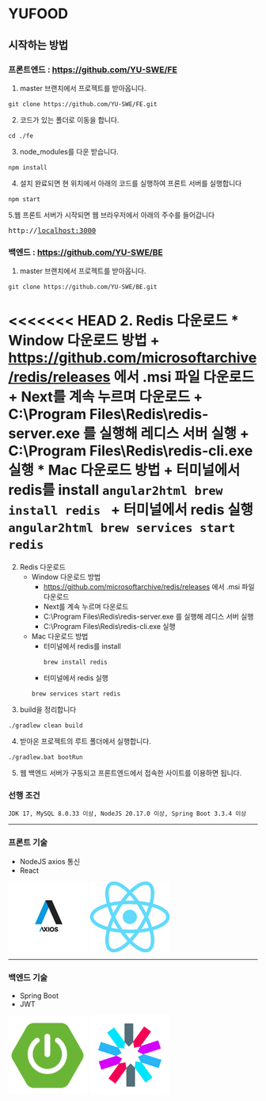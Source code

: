 # YUFOOD

## 시작하는 방법

### 프론트엔드 : <https://github.com/YU-SWE/FE>
1.  master 브랜치에서 프로젝트를 받아옵니다.
```angular2html
git clone https://github.com/YU-SWE/FE.git
```

2.  코드가 있는 폴더로 이동을 합니다.
```angular2html
cd ./fe
```

3. node_modules를 다운 받습니다.
```angular2html
npm install
```

4. 설치 완료되면 현 위치에서 아래의 코드를 실행하여 프론트 서버를 실행합니다
```angular2html
npm start
```

5.웹 프론트 서버가 시작되면 웹 브라우저에서 아래의 주수를 들어갑니다
<pre>
http://<a href="http://localhost:3000" target="_blank">localhost:3000</a>
</pre>

### 백엔드 : <https://github.com/YU-SWE/BE>

1. master 브랜치에서 프로젝트를 받아옵니다.
```angular2html
git clone https://github.com/YU-SWE/BE.git
```
<<<<<<< HEAD
2. Redis 다운로드
    *  Window 다운로드 방법
        + https://github.com/microsoftarchive/redis/releases 에서 .msi 파일 다운로드
        + Next를 계속 누르며 다운로드
        + C:\Program Files\Redis\redis-server.exe 를 실행해 레디스 서버 실행
        + C:\Program Files\Redis\redis-cli.exe 실행
      * Mac 다운로드 방법
          + 터미널에서 redis를 install
            ```angular2html
            brew install redis
            ```
          + 터미널에서 redis 실행
            ```angular2html
            brew services start redis
            ```
=======
2. Redis 다운로드 
   *  Window 다운로드 방법
       + https://github.com/microsoftarchive/redis/releases 에서 .msi 파일 다운로드
       + Next를 계속 누르며 다운로드
       + C:\Program Files\Redis\redis-server.exe 를 실행해 레디스 서버 실행
       + C:\Program Files\Redis\redis-cli.exe 실행
   * Mac 다운로드 방법
     + 터미널에서 redis를 install
       ```angular2html
       brew install redis
       ```
     +  터미널에서 redis 실행
       ```angular2html
       brew services start redis
       ```
3. build을 정리합니다
```angular2html
./gradlew clean build
```

4. 받아온 프로젝트의 루트 폴더에서 실행합니다.
```angular2html
./gradlew.bat bootRun
```
5.  웹 백엔드 서버가 구동되고 프론트엔드에서 접속한 사이트를 이용하면 됩니다.

### 선행 조건
```angular2html
JDK 17, MySQL 8.0.33 이상, NodeJS 20.17.0 이상, Spring Boot 3.3.4 이상
```

***

### 프론트 기술
* NodeJS axios 통신
* React
<p align="left">
    <img src="./image/axios.png" align="center" width="32%">
    <img src="./image/react.png" align="center" width="32%">
</p>


***

### 백엔드 기술
* Spring Boot
* JWT
<p align="left">
    <img src="./image/spring_boot.png" align="center" width="32%">
    <img src="./image/jwt.png" align="center" width="32%">
</p>